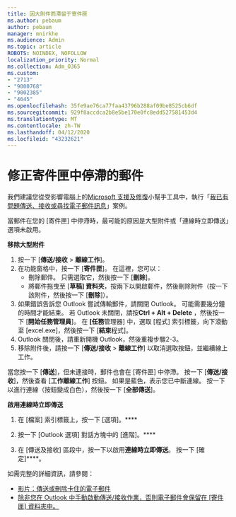 ```yaml
---
title: 因大附件而滯留于寄件匣
ms.author: pebaum
author: pebaum
manager: mnirkhe
ms.audience: Admin
ms.topic: article
ROBOTS: NOINDEX, NOFOLLOW
localization_priority: Normal
ms.collection: Adm_O365
ms.custom:
- "2713"
- "9000768"
- "9002385"
- "4645"
ms.openlocfilehash: 35fe9ae76ca77faa43796b288af09be8525cb6df
ms.sourcegitcommit: 929f8accdca2b8e5be170e0fc8edd527581453d4
ms.translationtype: MT
ms.contentlocale: zh-TW
ms.lasthandoff: 04/12/2020
ms.locfileid: "43232621"
---
```

# <a name="fix-messages-that-are-stuck-in-the-outbox"></a>修正寄件匣中停滯的郵件

我們建議您從受影響電腦上的[Microsoft 支援及修復](https://diagnostics.office.com/#/)小幫手工具中，執行「[我已有問題傳送、接收或尋找電子郵件訊息](https://aka.ms/SaRA-OutlookSendReceive)」案例。

當郵件在您的 [寄件匣] 中停滯時，最可能的原因是大型附件或「連線時立即傳送」選項未啟用。

**移除大型附件**

1. 按一下 [**傳送/接收** > **離線工作**]。 
2. 在功能窗格中，按一下 [**寄件匣**]。 在這裡，您可以： 
    - 刪除郵件。 只需選取它，然後按一下 [**刪除**]。
    - 將郵件拖曳至 [**草稿] 資料夾**，按兩下以開啟郵件，然後刪除附件（按一下該附件，然後按一下 [**刪除**]）。
3. 如果錯誤告訴您 Outlook 嘗試傳輸郵件，請關閉 Outlook。 可能需要幾分鐘的時間才能結束。 若 Outlook 未關閉，請按**Ctrl + Alt + Delete** ，然後按一下 [**開始任務管理員**]。 在 **[任務**管理器] 中，選取 [程式] 索引標籤，向下滾動至 [excel.exe]，然後按一下 [**結束**程式]。
4. Outlook 關閉後，請重新開機 Outlook，然後重複步驟2-3。 
5. 移除附件後，請按一下 [**傳送/接收** > **離線工作**] 以取消選取按鈕，並繼續線上工作。 

當您按一下 [**傳送**]，但未連接時，郵件也會在 [寄件匣] 中停滯。 按一下 [**傳送/接收**]，然後查看 [**工作離線工作**] 按鈕。 如果是藍色，表示您已中斷連線。 按一下以進行連線（按鈕變成白色），然後按一下 [**全部傳送**]。
 
**啟用連線時立即傳送**
 
1. 在 [檔案] 索引標籤上，按一下 [選項]。****

2. 按一下 [Outlook 選項] 對話方塊中的 [進階]。****

3. 在 [傳送及接收] 區段中，按一下以啟用**連線時立即傳送**。 按一下 [確定]****。
 
如需完整的詳細資訊，請參閱：
- [影片：傳送或刪除卡住的電子郵件](https://support.office.com/article/Video-Send-or-delete-an-email-stuck-in-your-outbox-26d5d34a-4e5f-444a-a9e8-44db04a94dec) 
- [除非您在 Outlook 中手動啟動傳送/接收作業，否則電子郵件會保留在 [寄件匣] 資料夾中。](https://support.microsoft.com/help/2797572/email-stays-in-the-outbox-folder-until-you-manually-initiate-a-send-re)
